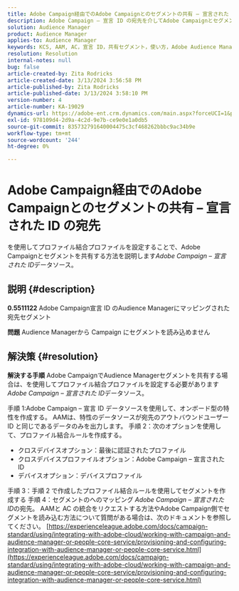 ```yaml
---
title: Adobe Campaign経由でのAdobe Campaignとのセグメントの共有 – 宣言された ID の宛先
description: Adobe Campaign – 宣言 ID の宛先を介してAdobe Campaignとセグメントを共有する方法を説明します
solution: Audience Manager
product: Audience Manager
applies-to: Audience Manager
keywords: KCS, AAM, AC，宣言 ID，共有セグメント，使い方，Adobe Audience Manager, Adobe Campaign，宣言 ID の宛先
resolution: Resolution
internal-notes: null
bug: false
article-created-by: Zita Rodricks
article-created-date: 3/13/2024 3:56:58 PM
article-published-by: Zita Rodricks
article-published-date: 3/13/2024 3:58:10 PM
version-number: 4
article-number: KA-19029
dynamics-url: https://adobe-ent.crm.dynamics.com/main.aspx?forceUCI=1&pagetype=entityrecord&etn=knowledgearticle&id=fc071c51-52e1-ee11-904d-6045bd0065b6
exl-id: 978109d4-2d9a-4c2d-9e7b-ce9e0e1a0db5
source-git-commit: 835732791640004475c3cf468262bbbc9ac34b9e
workflow-type: tm+mt
source-wordcount: '244'
ht-degree: 0%

---
```


# Adobe Campaign経由でのAdobe Campaignとのセグメントの共有 – 宣言された ID の宛先


を使用してプロファイル結合プロファイルを設定することで、Adobe Campaignとセグメントを共有する方法を説明します&#x200B;*Adobe Campaign – 宣言された ID*&#x200B;データソース。

## 説明 {#description}


<b>0.5511122</b>
Adobe Campaign宣言 ID のAudience Managerにマッピングされた宛先セグメント

<b>問題</b>
Audience Managerから Campaign にセグメントを読み込めません


## 解決策 {#resolution}


<b>解決する手順</b>
Adobe CampaignでAudience Managerセグメントを共有する場合は、を使用してプロファイル結合プロファイルを設定する必要があります*Adobe Campaign – 宣言された ID*&#x200B;データソース。

手順 1:Adobe Campaign – 宣言 ID データソースを使用して、オンボード型の特性を作成する。
AAMは、特性のデータソースが宛先のアウトバウンドユーザー ID と同じであるデータのみを出力します。
手順 2：次のオプションを使用して、プロファイル結合ルールを作成する。

- クロスデバイスオプション：最後に認証されたプロファイル
- クロスデバイスプロファイルオプション：Adobe Campaign – 宣言された ID
- デバイスオプション：デバイスプロファイル


手順 3：手順 2 で作成したプロファイル結合ルールを使用してセグメントを作成する
手順 4：セグメントのへのマッピング *Adobe Campaign – 宣言された ID*の宛先。
AAMと AC の統合をリクエストする方法やAdobe Campaign側でセグメントを読み込む方法について質問がある場合は、次のドキュメントを参照してください。 [https://experienceleague.adobe.com/docs/campaign-standard/using/integrating-with-adobe-cloud/working-with-campaign-and-audience-manager-or-people-core-service/provisioning-and-configuring-integration-with-audience-manager-or-people-core-service.html](https://experienceleague.adobe.com/docs/campaign-standard/using/integrating-with-adobe-cloud/working-with-campaign-and-audience-manager-or-people-core-service/provisioning-and-configuring-integration-with-audience-manager-or-people-core-service.html)
